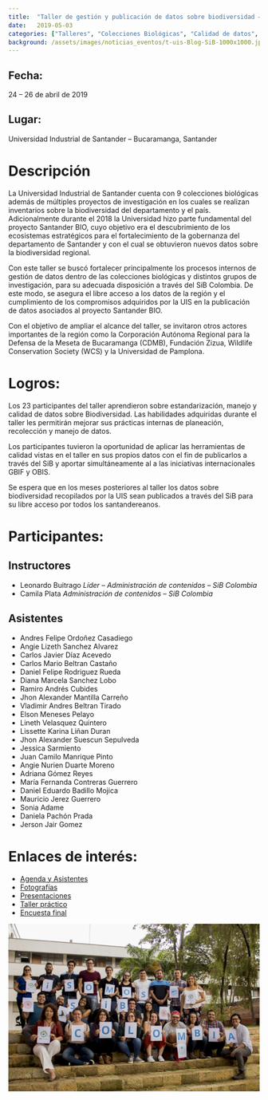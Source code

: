 ```yaml
---
title:  "Taller de gestión y publicación de datos sobre biodiversidad – Universidad Industrial de Santander"
date:   2019-05-03
categories: ["Talleres", "Colecciones Biológicas", "Calidad de datos", "Santander", "2019"]
background: /assets/images/noticias_eventos/t-uis-Blog-SiB-1000x1000.jpg
---
```


## Fecha:
24 – 26 de abril de 2019

## Lugar:
Universidad Industrial de Santander – Bucaramanga, Santander

# Descripción

La Universidad Industrial de Santander cuenta con 9 colecciones biológicas además de múltiples proyectos de investigación en los cuales se realizan inventarios sobre la biodiversidad del departamento y el país. Adicionalmente durante el 2018 la Universidad hizo parte fundamental del proyecto Santander BIO, cuyo objetivo era el descubrimiento de los ecosistemas estratégicos para el fortalecimiento de la gobernanza del departamento de Santander y con el cual se obtuvieron nuevos datos sobre la biodiversidad regional.

Con este taller se buscó fortalecer principalmente los procesos internos de gestión de datos dentro de las colecciones biológicas y distintos grupos de investigación, para su adecuada disposición a través del SiB Colombia. De este modo, se asegura el libre acceso a los datos de la región y el cumplimiento de los compromisos adquiridos por la UIS en la publicación de datos asociados al proyecto Santander BIO.

Con el objetivo de ampliar el alcance del taller, se invitaron otros actores importantes de la región como la Corporación Autónoma Regional para la Defensa de la Meseta de Bucaramanga (CDMB), Fundación Zizua, Wildlife Conservation Society (WCS) y la Universidad de Pamplona.


# Logros:

Los 23 participantes del taller aprendieron sobre estandarización, manejo y calidad de datos sobre Biodiversidad. Las habilidades adquiridas durante el taller les permitirán mejorar sus prácticas internas de planeación, recolección y manejo de datos.

Los participantes tuvieron la oportunidad de aplicar las herramientas de calidad vistas en el taller en sus propios datos con el fin de publicarlos a través del SiB y aportar simultáneamente al a las iniciativas internacionales GBIF y OBIS.

Se espera que en los meses posteriores al taller los datos sobre biodiversidad recopilados por la UIS sean publicados a través del SiB para su libre acceso por todos los santandereanos.


# Participantes:

## Instructores

- Leonardo Buitrago
  *Líder – Administración de contenidos – SiB Colombia*
- Camila Plata
  *Administración de contenidos – SiB Colombia*
   
## Asistentes

 - Andres Felipe Ordoñez Casadiego
 - Angie Lizeth Sanchez Alvarez
 - Carlos Javier Díaz Acevedo
 - Carlos Mario Beltran Castaño
 - Daniel Felipe Rodriguez Rueda
 - Diana Marcela Sanchez Lobo
 - Ramiro Andrés Cubides
 - Jhon Alexander Mantilla Carreño
 - Vladimir Andres Beltran Tirado
 - Elson Meneses Pelayo
 - Lineth Velasquez Quintero
 - Lissette Karina Liñan Duran
 - Jhon Alexander Suescun Sepulveda
 - Jessica Sarmiento
 - Juan Camilo Manrique Pinto
 - Angie Nurien Duarte Moreno
 - Adriana Gómez Reyes
 - María Fernanda Contreras Guerrero
 - Daniel Eduardo Badillo Mojica
 - Mauricio Jerez Guerrero
 - Sonia Adame
 - Daniela Pachón Prada
 - Jerson Jair Gomez
 
# Enlaces de interés:

- [Agenda y Asistentes](https://drive.google.com/drive/folders/180hI-X-cYXC-7CGZyvX2ehouiCUjN_vY)
- [Fotografías](https://drive.google.com/drive/folders/1ISb8tgud6h4IWkafg_KlwxaBCY3Pnj--)
- [Presentaciones](https://drive.google.com/drive/folders/1D6WBxuX70knQGxHxKtdUVBRlC5Wa7GUW)
- [Taller práctico](https://drive.google.com/drive/folders/1icKScrp3kb7LM3JqnFBtXo_UxUAR1UFy)
- [Encuesta final](https://drive.google.com/file/d/1fJaLZFmwxZaA1ILI-pXN3QzlmiPr5o1O/view)

![My helpful screenshot](/assets/images/noticias_eventos/universidad_industrial_de_santander/IMG_003-1024x683.jpg)

